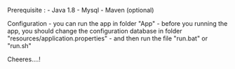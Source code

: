 Prerequisite : 
	- Java 1.8 
	- Mysql
	- Maven (optional)
	
Configuration
	- you can run the app in folder "App"
	- before you running the app, you should change the configuration database in folder "resources/application.properties"
	- and then run the file "run.bat" or "run.sh"
	
Cheeres....!	
	